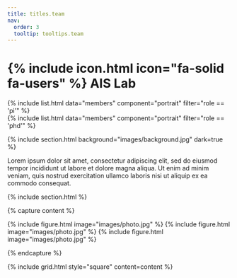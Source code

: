 ```yaml
---
title: titles.team
nav:
  order: 3
  tooltip: tooltips.team
---
```


# {% include icon.html icon="fa-solid fa-users" %} AIS Lab

{% include list.html data="members" component="portrait" filter="role == 'pi'" %}
<br>
{% include list.html data="members" component="portrait" filter="role == 'phd'" %}

{% include section.html background="images/background.jpg" dark=true %}

Lorem ipsum dolor sit amet, consectetur adipiscing elit, sed do eiusmod tempor
incididunt ut labore et dolore magna aliqua. Ut enim ad minim veniam, quis
nostrud exercitation ullamco laboris nisi ut aliquip ex ea commodo consequat.

{% include section.html %}

{% capture content %}

{% include figure.html image="images/photo.jpg" %}
{% include figure.html image="images/photo.jpg" %}
{% include figure.html image="images/photo.jpg" %}

{% endcapture %}

{% include grid.html style="square" content=content %}
